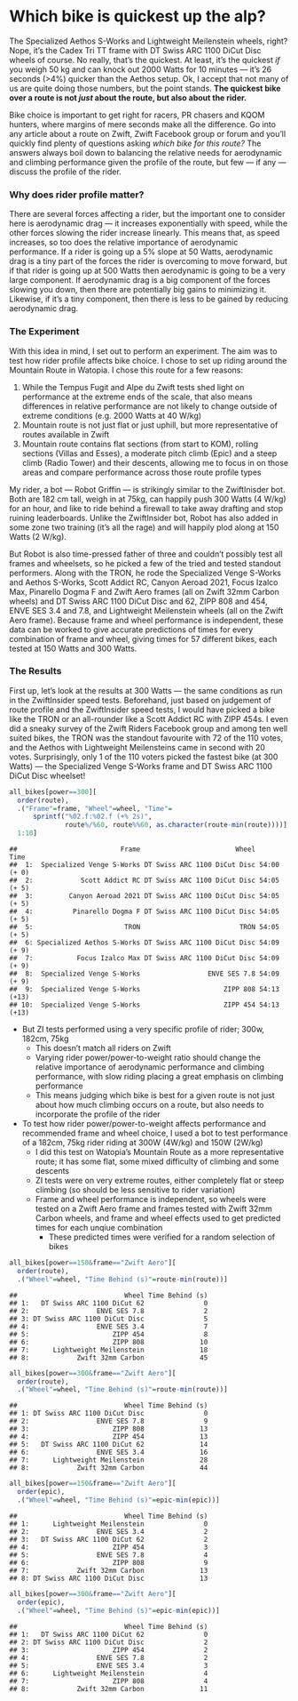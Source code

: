 Which bike is quickest up the alp?
================

The Specialized Aethos S-Works and Lightweight Meilenstein wheels,
right? Nope, it’s the Cadex Tri TT frame with DT Swiss ARC 1100 DiCut
Disc wheels of course. No really, that’s the quickest. At least, it’s
the quickest *if* you weigh 50 kg and can knock out 2000 Watts for 10
minutes — it’s 26 seconds (\>4%) quicker than the Aethos setup. Ok, I
accept that not many of us are quite doing those numbers, but the point
stands. **The quickest bike over a route is not *just* about the route,
but also about the rider.**

Bike choice is important to get right for racers, PR chasers and KQOM
hunters, where margins of mere seconds make all the difference. Go into
any article about a route on Zwift, Zwift Facebook group or forum and
you’ll quickly find plenty of questions asking *which bike for this
route?* The answers always boil down to balancing the relative needs for
aerodynamic and climbing performance given the profile of the route, but
few — if any — discuss the profile of the rider.

### Why does rider profile matter?

There are several forces affecting a rider, but the important one to
consider here is aerodynamic drag — it increases exponentially with
speed, while the other forces slowing the rider increase linearly. This
means that, as speed increases, so too does the relative importance of
aerodynamic performance. If a rider is going up a 5% slope at 50 Watts,
aerodynamic drag is a tiny part of the forces the rider is overcoming to
move forward, but if that rider is going up at 500 Watts then
aerodynamic is going to be a very large component. If aerodynamic drag
is a big component of the forces slowing you down, then there are
potentially big gains to minimizing it. Likewise, if it’s a tiny
component, then there is less to be gained by reducing aerodynamic drag.

### The Experiment

With this idea in mind, I set out to perform an experiment. The aim was
to test how rider profile affects bike choice. I chose to set up riding
around the Mountain Route in Watopia. I chose this route for a few
reasons:

1.  While the Tempus Fugit and Alpe du Zwift tests shed light on
    performance at the extreme ends of the scale, that also means
    differences in relative performance are not likely to change outside
    of extreme conditions (e.g. 2000 Watts at 40 W/kg)
2.  Mountain route is not just flat or just uphill, but more
    representative of routes available in Zwift
3.  Mountain route contains flat sections (from start to KOM), rolling
    sections (Villas and Esses), a moderate pitch climb (Epic) and a
    steep climb (Radio Tower) and their descents, allowing me to focus
    in on those areas and compare performance across those route profile
    types

My rider, a bot — Robot Griffin — is strikingly similar to the
ZwiftInisder bot. Both are 182 cm tall, weigh in at 75kg, can happily
push 300 Watts (4 W/kg) for an hour, and like to ride behind a firewall
to take away drafting and stop ruining leaderboards. Unlike the
ZwiftInsider bot, Robot has also added in some zone two training (it’s
all the rage) and will happily plod along at 150 Watts (2 W/kg).

But Robot is also time-pressed father of three and couldn’t possibly
test all frames and wheelsets, so he picked a few of the tried and
tested standout performers. Along with the TRON, he rode the Specialized
Venge S-Works and Aethos S-Works, Scott Addict RC, Canyon Aeroad 2021,
Focus Izalco Max, Pinarello Dogma F and Zwift Aero frames (all on Zwift
32mm Carbon wheels) and DT Swiss ARC 1100 DiCut Disc and 62, ZIPP 808
and 454, ENVE SES 3.4 and 7.8, and Lightweight Meilenstein wheels (all
on the Zwift Aero frame). Because frame and wheel performance is
independent, these data can be worked to give accurate predictions of
times for every combination of frame and wheel, giving times for 57
different bikes, each tested at 150 Watts and 300 Watts.

### The Results

First up, let’s look at the results at 300 Watts — the same conditions
as run in the ZwiftInsider speed tests. Beforehand, just based on
judgement of route profile and the ZwiftInsider speed tests, I would
have picked a bike like the TRON or an all-rounder like a Scott Addict
RC with ZIPP 454s. I even did a sneaky survey of the Zwift Riders
Facebook group and among ten well suited bikes, the TRON was the
standout favourite with 72 of the 110 votes, and the Aethos with
Lightweight Meilensteins came in second with 20 votes. Surprisingly,
only 1 of the 110 voters picked the fastest bike (at 300 Watts) — the
Specialized Venge S-Works frame and DT Swiss ARC 1100 DiCut Disc
wheelset!

``` r
all_bikes[power==300][
  order(route),
  .("Frame"=frame, "Wheel"=wheel, "Time"=
      sprintf("%02.f:%02.f (+% 2s)",
              route%/%60, route%%60, as.character(route-min(route))))][
  1:10]
```

    ##                          Frame                        Wheel        Time
    ##  1:  Specialized Venge S-Works DT Swiss ARC 1100 DiCut Disc 54:00 (+ 0)
    ##  2:            Scott Addict RC DT Swiss ARC 1100 DiCut Disc 54:05 (+ 5)
    ##  3:         Canyon Aeroad 2021 DT Swiss ARC 1100 DiCut Disc 54:05 (+ 5)
    ##  4:          Pinarello Dogma F DT Swiss ARC 1100 DiCut Disc 54:05 (+ 5)
    ##  5:                       TRON                         TRON 54:05 (+ 5)
    ##  6: Specialized Aethos S-Works DT Swiss ARC 1100 DiCut Disc 54:09 (+ 9)
    ##  7:           Focus Izalco Max DT Swiss ARC 1100 DiCut Disc 54:09 (+ 9)
    ##  8:  Specialized Venge S-Works                 ENVE SES 7.8 54:09 (+ 9)
    ##  9:  Specialized Venge S-Works                     ZIPP 808 54:13 (+13)
    ## 10:  Specialized Venge S-Works                     ZIPP 454 54:13 (+13)

- But ZI tests performed using a very specific profile of rider; 300w,
  182cm, 75kg
  - This doesn’t match all riders on Zwift
  - Varying rider power/power-to-weight ratio should change the relative
    importance of aerodynamic performance and climbing performance, with
    slow riding placing a great emphasis on climbing performance
  - This means judging which bike is best for a given route is not just
    about how much climbing occurs on a route, but also needs to
    incorporate the profile of the rider
- To test how rider power/power-to-weight affects performance and
  recommended frame and wheel choice, I used a bot to test performance
  of a 182cm, 75kg rider riding at 300W (4W/kg) and 150W (2W/kg)
  - I did this test on Watopia’s Mountain Route as a more representative
    route; it has some flat, some mixed difficulty of climbing and some
    descents
  - ZI tests were on very extreme routes, either completely flat or
    steep climbing (so should be less sensitive to rider variation)
  - Frame and wheel performance is independent, so wheels were tested on
    a Zwift Aero frame and frames tested with Zwift 32mm Carbon wheels,
    and frame and wheel effects used to get predicted times for each
    unqiue combination
    - These predicted times were verified for a random selection of
      bikes

``` r
all_bikes[power==150&frame=="Zwift Aero"][
  order(route),
  .("Wheel"=wheel, "Time Behind (s)"=route-min(route))]
```

    ##                           Wheel Time Behind (s)
    ## 1:   DT Swiss ARC 1100 DiCut 62               0
    ## 2:                 ENVE SES 7.8               2
    ## 3: DT Swiss ARC 1100 DiCut Disc               5
    ## 4:                 ENVE SES 3.4               7
    ## 5:                     ZIPP 454               8
    ## 6:                     ZIPP 808              10
    ## 7:      Lightweight Meilenstein              18
    ## 8:            Zwift 32mm Carbon              45

``` r
all_bikes[power==300&frame=="Zwift Aero"][
  order(route),
  .("Wheel"=wheel, "Time Behind (s)"=route-min(route))]
```

    ##                           Wheel Time Behind (s)
    ## 1: DT Swiss ARC 1100 DiCut Disc               0
    ## 2:                 ENVE SES 7.8               9
    ## 3:                     ZIPP 808              13
    ## 4:                     ZIPP 454              13
    ## 5:   DT Swiss ARC 1100 DiCut 62              14
    ## 6:                 ENVE SES 3.4              16
    ## 7:      Lightweight Meilenstein              28
    ## 8:            Zwift 32mm Carbon              44

``` r
all_bikes[power==150&frame=="Zwift Aero"][
  order(epic),
  .("Wheel"=wheel, "Time Behind (s)"=epic-min(epic))]
```

    ##                           Wheel Time Behind (s)
    ## 1:      Lightweight Meilenstein               0
    ## 2:                 ENVE SES 3.4               2
    ## 3:   DT Swiss ARC 1100 DiCut 62               2
    ## 4:                     ZIPP 454               3
    ## 5:                 ENVE SES 7.8               4
    ## 6:                     ZIPP 808               9
    ## 7:            Zwift 32mm Carbon              13
    ## 8: DT Swiss ARC 1100 DiCut Disc              13

``` r
all_bikes[power==300&frame=="Zwift Aero"][
  order(epic),
  .("Wheel"=wheel, "Time Behind (s)"=epic-min(epic))]
```

    ##                           Wheel Time Behind (s)
    ## 1:   DT Swiss ARC 1100 DiCut 62               0
    ## 2: DT Swiss ARC 1100 DiCut Disc               2
    ## 3:                     ZIPP 454               2
    ## 4:                 ENVE SES 7.8               2
    ## 5:                 ENVE SES 3.4               3
    ## 6:      Lightweight Meilenstein               4
    ## 7:                     ZIPP 808               4
    ## 8:            Zwift 32mm Carbon              11
